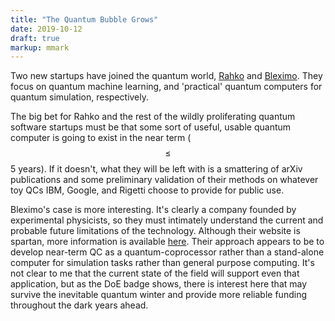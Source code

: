 ```yaml
---
title: "The Quantum Bubble Grows"
date: 2019-10-12
draft: true
markup: mmark
---
```


Two new startups have joined the quantum world, <a href="https://techcrunch.com/2019/10/11/rahko-raises-1-3m-seed-from-balderton-for-quantum-machine-learning-tech/">Rahko</a>  and <a href="https://www.hpcwire.com/off-the-wire/quantum-computing-startups-q-ctrl-and-bleximo-enter-global-partnership/">Bleximo</a>. They focus on quantum machine learning, and 'practical' quantum computers for quantum simulation, respectively.


The big bet for Rahko and the rest of the wildly proliferating quantum software startups must be that some sort of useful, usable quantum computer is going to exist in the near term ($$\leq$$ 5 years). If it doesn't, what they will be left with is a smattering of arXiv publications and some preliminary validation of their methods on whatever toy QCs IBM, Google, and Rigetti choose to provide for public use.

Bleximo's case is more interesting. It's clearly a company founded by experimental physicists, so they must intimately understand the current and probable future limitations of the technology. Although their website is spartan, more information is available <a href="https://www.cyclotronroad.org/bleximo"> here</a>. Their approach appears to be to develop near-term QC as a quantum-coprocessor rather than a stand-alone computer for simulation tasks rather than general purpose computing. It's not clear to me that the current state of the field will support even that application, but as the DoE badge shows, there is interest here that may survive the inevitable quantum winter and provide more reliable funding throughout the dark years ahead.
